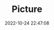 ---
weight: 1
images:
- /images/edited/168.jpeg
title: Picture
date: 2022-10-24 22:47:08
tags: [luminar neo,work,bird,person]
---